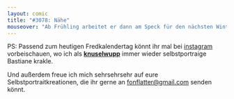 ```yaml
---
layout: comic
title: "#3078: Nähe"
mouseover: "Ab Frühling arbeitet er dann am Speck für den nächsten Winter."
---
```


PS: 
Passend zum heutigen Fredkalendertag könnt ihr mal bei <a href="http://instagram.com/knuselwupp">instagram</a> vorbeischauen, wo ich als <a href="http://instagram.com/knuselwupp"><strong>knuselwupp</strong></a> immer wieder selbstportraige Bastiane krakle. 

Und außerdem freue ich mich sehrsehrsehr auf eure Selbstportraitkreationen, die ihr gerne an <a href="mailto:fonflatter@gmail.com">fonflatter@gmail.com</a> senden könnt.

